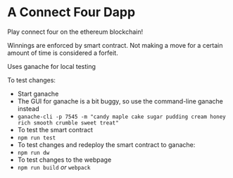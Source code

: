A Connect Four Dapp
=

Play connect four on the ethereum blockchain!

Winnings are enforced by smart contract. Not making a move for a certain amount of time is considered a forfeit.

Uses ganache for local testing

To test changes:
 - Start ganache
  - The GUI for ganache is a bit buggy, so use the command-line ganache instead
  - `ganache-cli -p 7545 -m "candy maple cake sugar pudding cream honey rich smooth crumble sweet treat"`
 - To test the smart contract
  - `npm run test`
 - To test changes and redeploy the smart contract to ganache:
  - `npm run dw`
 - To test changes to the webpage
  - `npm run build` _or_ `webpack`
